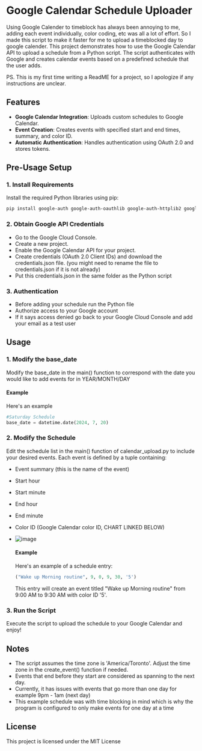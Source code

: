 # Google Calendar Schedule Uploader

Using Google Calender to timeblock has always been annoying to me, adding each event individually, color coding, etc was all a lot of effort. So I made this script to make it faster for me to upload a timeblocked day to google calender.
This project demonstrates how to use the Google Calendar API to upload a schedule from a Python script. The script authenticates with Google and creates calendar events based on a predefined schedule that the user adds.

PS. This is my first time writing a ReadME for a project, so I apologize if any instructions are unclear.

## Features

- **Google Calendar Integration**: Uploads custom schedules to Google Calendar.
- **Event Creation**: Creates events with specified start and end times, summary, and color ID.
- **Automatic Authentication**: Handles authentication using OAuth 2.0 and stores tokens.


## Pre-Usage Setup

### 1. **Install Requirements**

   Install the required Python libraries using pip:

   ```bash
   pip install google-auth google-auth-oauthlib google-auth-httplib2 google-api-python-client
   ```

### 2. Obtain Google API Credentials

- Go to the Google Cloud Console.
- Create a new project.
- Enable the Google Calendar API for your project.
- Create credentials (OAuth 2.0 Client IDs) and download the credentials.json file. (you might need to rename the file to credentials.json if it is not already)
- Put this credentials.json in the same folder as the Python script

### 3. Authentication
- Before adding your schedule run the Python file
- Authorize access to your Google account
- If it says access denied go back to your Google Cloud Console and add your email as a test user

## Usage

### 1. Modify the base_date
Modify the base_date in the main() function to correspond with the date you would like to add events for in YEAR/MONTH/DAY
#### Example
Here's an example
```python
#Saturday Schedule
base_date = datetime.date(2024, 7, 20)
```

### 2. Modify the Schedule

  

  Edit the schedule list in the main() function of calendar_upload.py to include your desired events. Each event is defined by a tuple containing:

- Event summary (this is the name of the event)
- Start hour
- Start minute
- End hour
- End minute
- Color ID (Google Calendar color ID, CHART LINKED BELOW)
- ![image](https://github.com/user-attachments/assets/5db1c5bd-8b2c-4d83-a71b-b3cb30995b05)

  #### Example
  Here's an example of a schedule entry:
  ```python
  ("Wake up Morning routine", 9, 0, 9, 30, '5')
  ```
  This entry will create an event titled "Wake up Morning routine" from 9:00 AM to 9:30 AM with color ID '5'.

### 3. Run the Script

Execute the script to upload the schedule to your Google Calendar and enjoy!

## Notes
- The script assumes the time zone is 'America/Toronto'. Adjust the time zone in the create_event() function if needed.
- Events that end before they start are considered as spanning to the next day.
- Currently, it has issues with events that go more than one day for example 9pm - 1am (next day)
- This example schedule was with time blocking in mind which is why the program is configured to only make events for one day at a time

## License
This project is licensed under the MIT License





